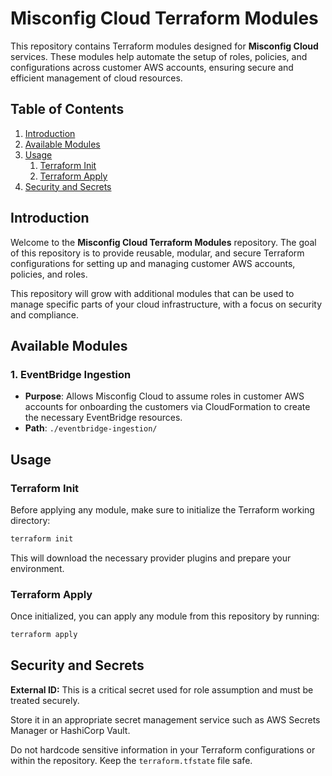 # Misconfig Cloud Terraform Modules

This repository contains Terraform modules designed for **Misconfig Cloud** services. These modules help automate the setup of roles, policies, and configurations across customer AWS accounts, ensuring secure and efficient management of cloud resources.

## Table of Contents
1. [Introduction](#introduction)
2. [Available Modules](#available-modules)
3. [Usage](#usage)
   1. [Terraform Init](#terraform-init)
   2. [Terraform Apply](#terraform-apply)
4. [Security and Secrets](#security-and-secrets)

## Introduction

Welcome to the **Misconfig Cloud Terraform Modules** repository. The goal of this repository is to provide reusable, modular, and secure Terraform configurations for setting up and managing customer AWS accounts, policies, and roles.

This repository will grow with additional modules that can be used to manage specific parts of your cloud infrastructure, with a focus on security and compliance.

## Available Modules

### 1. EventBridge Ingestion
- **Purpose**: Allows Misconfig Cloud to assume roles in customer AWS accounts for onboarding the customers via CloudFormation to create the necessary EventBridge resources.
- **Path**: `./eventbridge-ingestion/`

## Usage

### Terraform Init

Before applying any module, make sure to initialize the Terraform working directory:

```bash
terraform init
```

This will download the necessary provider plugins and prepare your environment.

### Terraform Apply

Once initialized, you can apply any module from this repository by running:

```bash
terraform apply
```

## Security and Secrets

**External ID:** This is a critical secret used for role assumption and must be treated securely. 

Store it in an appropriate secret management service such as AWS Secrets Manager or HashiCorp Vault.

Do not hardcode sensitive information in your Terraform configurations or within the repository. Keep the `terraform.tfstate` file safe.